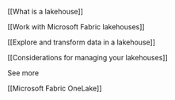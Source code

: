 [[What is a lakehouse]]

[[Work with Microsoft Fabric lakehouses]]

[[Explore and transform data in a lakehouse]]

[[Considerations for managing your lakehouses]]


See more

[[Microsoft Fabric OneLake]]
